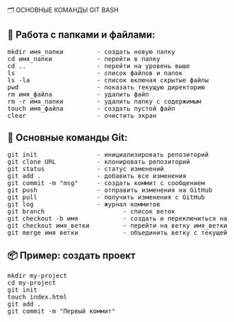🗂 ОСНОВНЫЕ КОМАНДЫ GIT BASH

📁 Работа с папками и файлами:
--------------------------------
<pre>
mkdir имя_папки         - создать новую папку
cd имя_папки            - перейти в папку
cd ..                   - перейти на уровень выше
ls                      - список файлов и папок
ls -la                  - список включая скрытые файлы
pwd                     - показать текущую директорию
rm имя_файла            - удалить файл
rm -r имя_папки         - удалить папку с содержимым
touch имя_файла         - создать пустой файл
clear                   - очистить экран
</pre>
🔧 Основные команды Git:
--------------------------------
<pre>
git init                - инициализировать репозиторий
git clone URL           - клонировать репозиторий
git status              - статус изменений
git add .               - добавить все изменения
git commit -m "msg"     - создать коммит с сообщением
git push                - отправить изменения на GitHub
git pull                - получить изменения с GitHub
git log                 - журнал коммитов
git branch                     - список веток
git checkout -b имя            - создать и переключиться на ветку
git checkout имя_ветки         - перейти на ветку имя_ветки
git merge имя_ветки            - объединить ветку с текущей
</pre>

📦 Пример: создать проект
--------------------------------
<pre>
mkdir my-project
cd my-project
git init
touch index.html
git add .
git commit -m "Первый коммит"
</pre>
